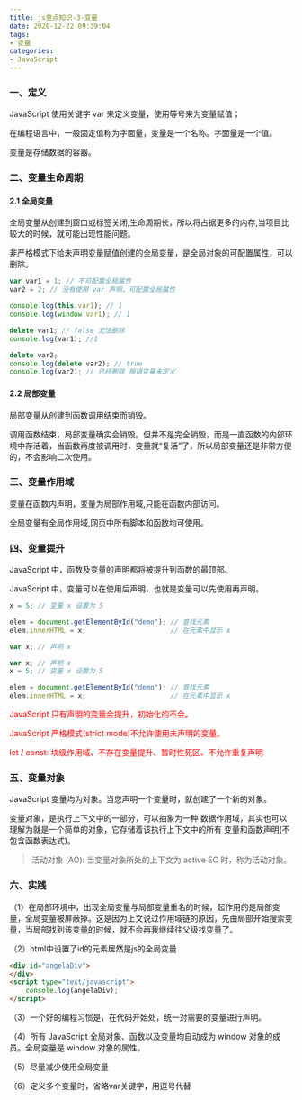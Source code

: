 ```yaml
---
title: js重点知识-3-变量
date: 2020-12-22 09:39:04
tags:
- 变量
categories:
- JavaScript
---
```


### 一、定义

JavaScript 使用关键字 var 来定义变量，使用等号来为变量赋值；

在编程语言中，一般固定值称为字面量，变量是一个名称。字面量是一个值。

变量是存储数据的容器。

### 二、变量生命周期

#### 2.1 全局变量

全局变量从创建到窗口或标签关闭,生命周期长，所以将占据更多的内存,当项目比较大的时候，就可能出现性能问题。

非严格模式下给未声明变量赋值创建的全局变量，是全局对象的可配置属性，可以删除。

```js
var var1 = 1; // 不可配置全局属性
var2 = 2; // 没有使用 var 声明，可配置全局属性

console.log(this.var1); // 1
console.log(window.var1); // 1

delete var1; // false 无法删除
console.log(var1); //1

delete var2; 
console.log(delete var2); // true
console.log(var2); // 已经删除 报错变量未定义
```

#### 2.2 局部变量

局部变量从创建到函数调用结束而销毁。

调用函数结束，局部变量确实会销毁。但并不是完全销毁，而是一直函数的内部环境中存活着，当函数再度被调用时，变量就“复活”了，所以局部变量还是非常方便的，不会影响二次使用。

### 三、变量作用域

变量在函数内声明，变量为局部作用域,只能在函数内部访问。 

全局变量有全局作用域,网页中所有脚本和函数均可使用。

### 四、变量提升

JavaScript 中，函数及变量的声明都将被提升到函数的最顶部。

JavaScript 中，变量可以在使用后声明，也就是变量可以先使用再声明。

```js
x = 5; // 变量 x 设置为 5

elem = document.getElementById("demo"); // 查找元素 
elem.innerHTML = x;                     // 在元素中显示 x

var x; // 声明 x
```

```js
var x; // 声明 x
x = 5; // 变量 x 设置为 5

elem = document.getElementById("demo"); // 查找元素 
elem.innerHTML = x;                     // 在元素中显示 x
```

<span style="color:red">JavaScript 只有声明的变量会提升，初始化的不会。</span>

<span style="color:red">JavaScript 严格模式(strict mode)不允许使用未声明的变量。</span>

<span style="color:red">let / const: 块级作用域、不存在变量提升、暂时性死区、不允许重复声明</span>

### 五、变量对象

JavaScript 变量均为对象。当您声明一个变量时，就创建了一个新的对象。

变量对象，是执行上下文中的一部分，可以抽象为一种 数据作用域，其实也可以理解为就是一个简单的对象，它存储着该执行上下文中的所有 变量和函数声明(不包含函数表达式)。

> 活动对象 (AO): 当变量对象所处的上下文为 active EC 时，称为活动对象。

### 六、实践

（1）在局部环境中，出现全局变量与局部变量重名的时候，起作用的是局部变量，全局变量被屏蔽掉。这是因为上文说过作用域链的原因，先由局部开始搜索变量，当局部找到该变量的时候，就不会再我继续往父级找变量了。

（2）html中设置了id的元素居然是js的全局变量

```html
<div id="angelaDiv">
</div>
<script type="text/javascript">
    console.log(angelaDiv);
</script>
```

（3）一个好的编程习惯是，在代码开始处，统一对需要的变量进行声明。

（4）所有 JavaScript 全局对象、函数以及变量均自动成为 window 对象的成员。全局变量是 window 对象的属性。

（5）尽量减少使用全局变量

（6）定义多个变量时，省略var关键字，用逗号代替

